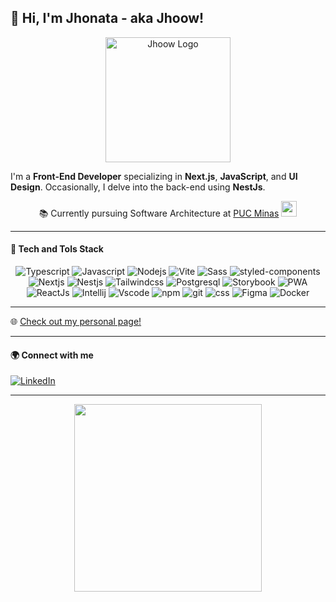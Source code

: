 ## 👋 Hi, I'm Jhonata - aka Jhoow!

<p align="center">
  <img src="https://korsktbojslnwkpnujrx.supabase.co/storage/v1/object/public/github_jhonata/logo-jhoow.svg?t=2023-08-23T01%3A21%3A22.404Z" width="200" alt="Jhoow Logo" />
</p>

I'm a **Front-End Developer** specializing in **Next.js**, **JavaScript**, and **UI Design**. Occasionally, I delve into the back-end using **NestJs**.

<p align="center">
  📚 Currently pursuing Software Architecture at <a target="_blank" href="https://www.pucminas.br/">PUC Minas</a>
  <img src="https://media2.giphy.com/media/SUEN0j6R09jeEriEWr/giphy.gif?cid=ecf05e47f4f5jrf5a45vtjw830ten75mii34yk8rc7h099mv&rid=giphy.gif" width="25">
</p>

---

#### 💼 Tech and Tols Stack

<p align="center">
  <img src="https://korsktbojslnwkpnujrx.supabase.co/storage/v1/object/public/github_jhonata/tech-tools/typescript.svg?t=2023-08-23T19%3A20%3A53.736Z" alt="Typescript" />
  <img src="https://korsktbojslnwkpnujrx.supabase.co/storage/v1/object/public/github_jhonata/tech-tools/javascript.svg?t=2023-08-23T19%3A21%3A05.262Z" alt="Javascript" />
  <img src="https://korsktbojslnwkpnujrx.supabase.co/storage/v1/object/public/github_jhonata/tech-tools/node-js.svg?t=2023-08-23T19%3A21%3A14.262Z" alt="Nodejs" />
  <img src="https://korsktbojslnwkpnujrx.supabase.co/storage/v1/object/public/github_jhonata/tech-tools/vite-js.svg?t=2023-08-23T19%3A21%3A22.261Z" alt="Vite" />
  <img src="https://korsktbojslnwkpnujrx.supabase.co/storage/v1/object/public/github_jhonata/tech-tools/sass.svg?t=2023-08-23T19%3A21%3A31.069Z" alt="Sass" />
  <img src="https://korsktbojslnwkpnujrx.supabase.co/storage/v1/object/public/github_jhonata/tech-tools/styled.svg?t=2023-08-23T19%3A21%3A51.547Z" alt="styled-components" />
  <img src="https://korsktbojslnwkpnujrx.supabase.co/storage/v1/object/public/github_jhonata/tech-tools/nextjs.svg?t=2023-08-23T19%3A22%3A03.372Z" alt="Nextjs" />
  <img src="https://korsktbojslnwkpnujrx.supabase.co/storage/v1/object/public/github_jhonata/tech-tools/nestjs.svg?t=2023-08-23T19%3A22%3A13.832Z" alt="Nestjs" />
  <img src="https://korsktbojslnwkpnujrx.supabase.co/storage/v1/object/public/github_jhonata/tech-tools/tailwind-css.svg?t=2023-08-23T19%3A22%3A24.388Z" alt="Tailwindcss" />
  <img src="https://korsktbojslnwkpnujrx.supabase.co/storage/v1/object/public/github_jhonata/tech-tools/postgresql.svg?t=2023-08-23T19%3A22%3A34.184Z" alt="Postgresql" />
  <img src="https://korsktbojslnwkpnujrx.supabase.co/storage/v1/object/public/github_jhonata/tech-tools/storybook.svg?t=2023-08-23T19%3A22%3A44.834Z" alt="Storybook" />
  <img src="https://korsktbojslnwkpnujrx.supabase.co/storage/v1/object/public/github_jhonata/tech-tools/pwa.svg?t=2023-08-23T19%3A22%3A53.641Z" alt="PWA" />
  <img src="https://korsktbojslnwkpnujrx.supabase.co/storage/v1/object/public/github_jhonata/tech-tools/reactjs.svg?t=2023-08-23T19%3A23%3A05.969Z" alt="ReactJs" />
  <img src="https://korsktbojslnwkpnujrx.supabase.co/storage/v1/object/public/github_jhonata/tech-tools/jb-intellij-idea.svg?t=2023-08-23T19%3A23%3A22.156Z" alt="Intellij" />
  <img src="https://korsktbojslnwkpnujrx.supabase.co/storage/v1/object/public/github_jhonata/tech-tools/vs-code.svg?t=2023-08-23T19%3A23%3A31.732Z" alt="Vscode" />
  <img src="https://korsktbojslnwkpnujrx.supabase.co/storage/v1/object/public/github_jhonata/tech-tools/npm.svg?t=2023-08-23T19%3A23%3A39.586Z" alt="npm" />
  <img src="https://korsktbojslnwkpnujrx.supabase.co/storage/v1/object/public/github_jhonata/tech-tools/git.svg?t=2023-08-23T19%3A23%3A48.518Z" alt="git" />
  <img src="https://korsktbojslnwkpnujrx.supabase.co/storage/v1/object/public/github_jhonata/tech-tools/css-3.svg?t=2023-08-23T19%3A23%3A57.359Z" alt="css" />
  <img src="https://korsktbojslnwkpnujrx.supabase.co/storage/v1/object/public/github_jhonata/tech-tools/figma.svg?t=2023-08-23T19%3A24%3A08.245Z" alt="Figma" />
  <img src="https://korsktbojslnwkpnujrx.supabase.co/storage/v1/object/public/github_jhonata/tech-tools/docker.svg?t=2023-08-23T19%3A24%3A15.806Z" alt="Docker" />

</p>

---

🌐 [Check out my personal page!](https://jhonatanogueira.com)

---

#### 🌍 Connect with me
<a href="https://www.linkedin.com/in/jhoownogueira" target="_blank"><img src="https://img.shields.io/badge/-LinkedIn-%230077B5?style=for-the-badge&logo=linkedin&logoColor=white" alt="LinkedIn"></a>

---

<div align="center">
<a href="https://github.com/jhoownogueira">
  <img height="300em" src="https://github-readme-stats.vercel.app/api/top-langs/?username=jhoownogueira&layout=normal&langs_count=5&theme=dark&show_icons=true&card_width=400&custom_title=Top+5+languages"/>
</a>
</div>
